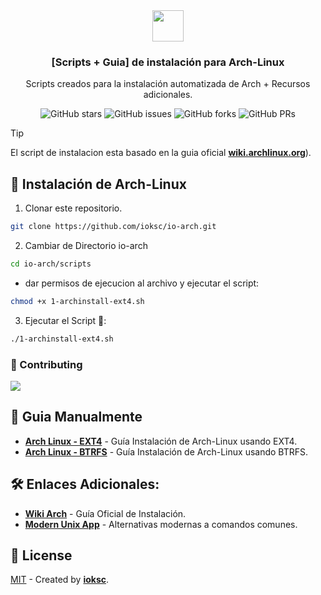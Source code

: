 <div align="center">
<img src="https://archlinux.org/static/logos/archlinux-logo-light-90dpi.d36c53534a2b.png" height="50px"/> 
<h3>
 [Scripts + Guia] de instalación para Arch-Linux
</h3>
<p>Scripts creados para la instalación automatizada de Arch + Recursos adicionales.</p>
</div>



<p></p> 
<div align="center">

![GitHub stars](https://img.shields.io/github/stars/ioksc/io-arch)
![GitHub issues](https://img.shields.io/github/issues/ioksc/io-arch)
![GitHub forks](https://img.shields.io/github/forks/ioksc/io-arch)
![GitHub PRs](https://img.shields.io/github/issues-pr/ioksc/io-arch)

</div>

> [!TIP]
> El script de instalacion esta basado  en la guia oficial [**wiki.archlinux.org**](https://wiki.archlinux.org/title/Installation_guide)).


## 🚀 Instalación de Arch-Linux

1. Clonar este repositorio.

```bash
git clone https://github.com/ioksc/io-arch.git
```

2. Cambiar de Directorio io-arch


```bash
cd io-arch/scripts
```

- dar permisos de ejecucion al archivo y ejecutar el script:

```bash
chmod +x 1-archinstall-ext4.sh
```

3. Ejecutar el Script  🚀:

```bash
./1-archinstall-ext4.sh
```



### 🤝 Contributing

<a href="https://github.com/ioksc/io-arch/graphs/contributors">
  <img src="https://contrib.rocks/image?repo=ioksc/io-arch" />
</a>

## 🧞 Guia Manualmente
- [**Arch Linux - EXT4**](https://github.com/ioksc/) - Guía Instalación de Arch-Linux usando EXT4.
- [**Arch Linux - BTRFS**](https://github.com/ioksc/) - Guía Instalación de Arch-Linux usando BTRFS.

## 🛠️ Enlaces Adicionales:

- [**Wiki Arch**](https://wiki.archlinux.org/title/Installation_guide) - Guía Oficial de Instalación.
- [**Modern Unix App**](https://github.com/ibraheemdev/modern-unix) - Alternativas modernas a comandos comunes.


## 🔑 License

[MIT](#) - Created by [**ioksc**](https://github.com/ioksc).

